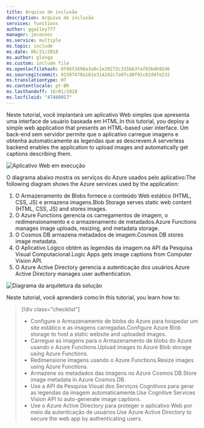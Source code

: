 ```yaml
---
title: Arquivo de inclusão
description: Arquivo de inclusão
services: functions
author: ggailey777
manager: jeconnoc
ms.service: multiple
ms.topic: include
ms.date: 06/21/2018
ms.author: glenga
ms.custom: include file
ms.openlocfilehash: 0f86f2698a3a0c1e20272c335b63faf03b4b92d6
ms.sourcegitcommit: 81587470a181e314242c7a97cd0f91c82d4fe232
ms.translationtype: HT
ms.contentlocale: pt-BR
ms.lasthandoff: 10/01/2018
ms.locfileid: "47460017"
---
```

<span data-ttu-id="81171-103">Neste tutorial, você implantará um aplicativo Web simples que apresenta uma interface de usuário baseada em HTML.</span><span class="sxs-lookup"><span data-stu-id="81171-103">In this tutorial, you deploy a simple web application that presents an HTML-based user interface.</span></span> <span data-ttu-id="81171-104">Um back-end sem servidor permite que o aplicativo carregue imagens e obtenha automaticamente as legendas que as descrevem.</span><span class="sxs-lookup"><span data-stu-id="81171-104">A serverless backend enables the application to upload images and automatically get captions describing them.</span></span>

![Aplicativo Web em execução](media/functions-first-serverless-web-app/0-app-screenshot-finished.png)

<span data-ttu-id="81171-106">O diagrama abaixo mostra os serviços do Azure usados pelo aplicativo:</span><span class="sxs-lookup"><span data-stu-id="81171-106">The following diagram shows the Azure services used by the application:</span></span>

1. <span data-ttu-id="81171-107">O Armazenamento de Blobs fornece o conteúdo Web estático (HTML, CSS, JS) e armazena imagens.</span><span class="sxs-lookup"><span data-stu-id="81171-107">Blob Storage serves static web content (HTML, CSS, JS) and stores images.</span></span>
2. <span data-ttu-id="81171-108">O Azure Functions gerencia os carregamentos de imagem, o redimensionamento e o armazenamento de metadados.</span><span class="sxs-lookup"><span data-stu-id="81171-108">Azure Functions manages image uploads, resizing, and metadata storage.</span></span>
3. <span data-ttu-id="81171-109">O Cosmos DB armazena metadados de imagem.</span><span class="sxs-lookup"><span data-stu-id="81171-109">Cosmos DB stores image metadata.</span></span>
4. <span data-ttu-id="81171-110">O Aplicativo Lógico obtém as legendas da imagem na API da Pesquisa Visual Computacional.</span><span class="sxs-lookup"><span data-stu-id="81171-110">Logic Apps gets image captions from Computer Vision API.</span></span>
5. <span data-ttu-id="81171-111">O Azure Active Directory gerencia a autenticação dos usuários.</span><span class="sxs-lookup"><span data-stu-id="81171-111">Azure Active Directory manages user authentication.</span></span>

![Diagrama da arquitetura da solução](media/functions-first-serverless-web-app/0-architecture.jpg)

<span data-ttu-id="81171-113">Neste tutorial, você aprenderá como:</span><span class="sxs-lookup"><span data-stu-id="81171-113">In this tutorial, you learn how to:</span></span>
> [!div class="checklist"]
> * <span data-ttu-id="81171-114">Configure o Armazenamento de blobs do Azure para hospedar um site estático e as imagens carregadas.</span><span class="sxs-lookup"><span data-stu-id="81171-114">Configure Azure Blob storage to host a static website and uploaded images.</span></span>
> * <span data-ttu-id="81171-115">Carregue as imagens para o Armazenamento de blobs do Azure usando o Azure Functions.</span><span class="sxs-lookup"><span data-stu-id="81171-115">Upload images to Azure Blob storage using Azure Functions.</span></span>
> * <span data-ttu-id="81171-116">Redimensione imagens usando o Azure Functions.</span><span class="sxs-lookup"><span data-stu-id="81171-116">Resize images using Azure Functions.</span></span>
> * <span data-ttu-id="81171-117">Armazene os metadados das imagens no Azure Cosmos DB.</span><span class="sxs-lookup"><span data-stu-id="81171-117">Store image metadata in Azure Cosmos DB.</span></span>
> * <span data-ttu-id="81171-118">Use a API da Pesquisa Visual dos Serviços Cognitivos para gerar as legendas da imagem automaticamente.</span><span class="sxs-lookup"><span data-stu-id="81171-118">Use Cognitive Services Vision API to auto-generate image captions.</span></span>
> * <span data-ttu-id="81171-119">Use o Azure Active Directory para proteger o aplicativo Web por meio da autenticação de usuários.</span><span class="sxs-lookup"><span data-stu-id="81171-119">Use Azure Active Directory to secure the web app by authenticating users.</span></span>
